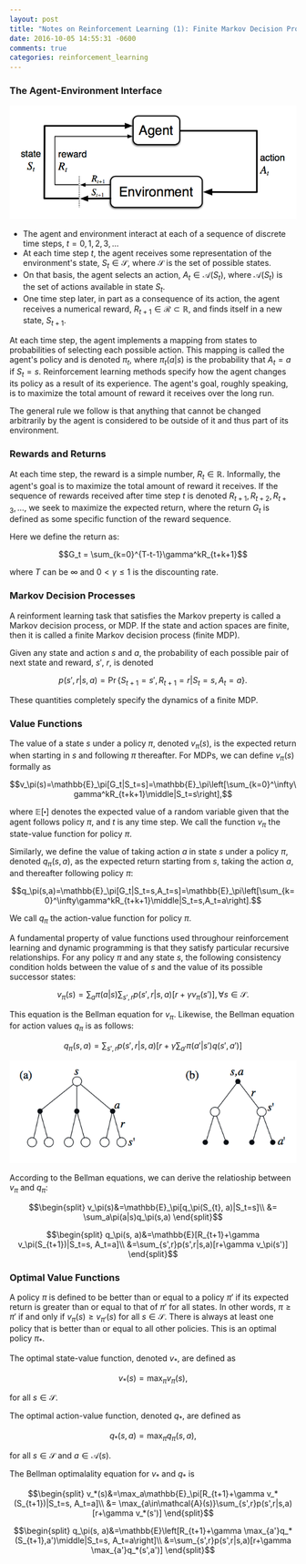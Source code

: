 ```yaml
---
layout: post
title: "Notes on Reinforcement Learning (1): Finite Markov Decision Processes"
date: 2016-10-05 14:55:31 -0600
comments: true
categories: reinforcement_learning 
---
```


### The Agent-Environment Interface

![Alt text](/images/rl1.1.png)

- The agent and environment interact at each of a sequence of discrete time steps, $t=0,1,2,3,\dots$
- At each time step $t$, the agent receives some representation of the environment's state, $S_t\in\mathcal{S}$, where $\mathcal{S}$ is the set of possible states.
- On that basis, the agent selects an action, $A_t \in \mathcal{A}(S_t)$, where $\mathcal{A}(S_t)$ is the set of actions available in state $S_t$.
- One time step later, in part as a consequence of its action, the agent receives a numerical reward, $R_{t+1} \in \mathcal{R} \subset \mathbb{R}$, and finds itself in a new state, $S_{t+1}$.

<!--more-->

At each time step, the agent implements a mapping from states to probabilities of selecting each possible action. This mapping is called the agent's policy and is denoted $\pi_t$, where $\pi_t(a \vert s)$ is the probability that $A_t=a$ if $S_t=s$. Reinforcement learning methods specify how the agent changes its policy as a result of its experience. The agent's goal, roughly speaking, is to maximize the total amount of reward it receives over the long run. 

The general rule we follow is that anything that cannot be changed arbitrarily by the agent is considered to be outside of it and thus part of its environment.

### Rewards and Returns

At each time step, the reward is a simple number, $R_t \in \mathbb{R}$. Informally, the agent's goal is to maximize the total amount of reward it receives. If the sequence of rewards received after time step $t$ is denoted $R_{t+1}, R_{t+2}, R_{t+3}, \dots$, we seek to maximize the expected return, where the return $G_t$ is defined as some specific function of the reward sequence.

Here we define the return as:

$$G_t = \sum_{k=0}^{T-t-1}\gamma^kR_{t+k+1}$$

where $T$ can be $\infty$ and $0<\gamma\le1$ is the discounting rate.

### Markov Decision Processes

A reinforment learning task that satisfies the Markov preperty is called a Markov decision process, or MDP. If the state and action spaces are finite, then it is called a finite Markov decision process (finite MDP). 

Given any state and action $s$ and $a$, the probability of each possible pair of next state and reward, $s'$, $r$, is denoted

$$p(s',r|s,a)=\Pr\{S_{t+1}=s',R_{t+1}=r|S_t=s,A_t=a\}.$$

These quantities completely specify the dynamics of a finite MDP.

### Value Functions

The value of a state $s$ under a policy $\pi$, denoted $v_\pi(s)$, is the expected return when starting in $s$ and following $\pi$ thereafter. For MDPs, we can define $v_\pi(s)$ formally as

$$v_\pi(s)=\mathbb{E}_\pi[G_t|S_t=s]=\mathbb{E}_\pi\left[\sum_{k=0}^\infty\gamma^kR_{t+k+1}\middle|S_t=s\right],$$

where $\mathbb{E}[\centerdot]$ denotes the expected value of a random variable given that the agent follows policy $\pi$, and $t$ is any time step. We call the function $v_\pi$ the state-value function for policy $\pi$.

Similarly, we define the value of taking action $a$ in state $s$ under a policy $\pi$, denoted $q_\pi(s,a)$, as the expected return starting from $s$, taking the action $a$, and thereafter following policy $\pi$:

$$q_\pi(s,a)=\mathbb{E}_\pi[G_t|S_t=s,A_t=s]=\mathbb{E}_\pi\left[\sum_{k=0}^\infty\gamma^kR_{t+k+1}\middle|S_t=s,A_t=a\right].$$

We call $q_\pi$ the action-value function for policy $\pi$.

A fundamental property of value functions used throughour reinforcement learning and dynamic programming is that they satisfy particular recursive relationships. For any policy $\pi$ and any state $s$, the following consistency condition holds between the value of $s$ and the value of its possible successor states:

$$v_\pi(s)=\sum_a\pi(a|s)\sum_{s',r}p(s',r|s,a)[r+\gamma v_\pi(s')], \forall s \in \mathcal{S}.$$

This equation is the Bellman equation for $v_\pi$. Likewise, the Bellman equation for action values $q_\pi$ is as follows:

$$q_\pi(s,a)=\sum_{s',r}p(s',r|s,a)[r+\gamma\sum_{a'}\pi(a'|s')q(s',a')]$$

![Alt text](/images/rl1.2.png)

According to the Bellman equations, we can derive the relatioship between $v_\pi$ and $q_\pi$:

$$\begin{split}
v_\pi(s)&=\mathbb{E}_\pi[q_\pi(S_{t}, a)|S_t=s]\\
&= \sum_a\pi(a|s)q_\pi(s,a)
\end{split}$$

$$\begin{split}
q_\pi(s, a)&=\mathbb{E}[R_{t+1}+\gamma v_\pi(S_{t+1})|S_t=s, A_t=a]\\
&=\sum_{s',r}p(s',r|s,a)[r+\gamma v_\pi(s')]
\end{split}$$

### Optimal Value Functions

A policy $\pi$ is defined to be better than or equal to a policy $\pi'$ if its expected return is greater than or equal to that of $\pi'$ for all states. In other words, $\pi\ge\pi'$ if and only if $v_\pi(s)\ge v_{\pi'}(s)$ for all $s\in\mathcal{S}$. There is always at least one policy that is better than or equal to all other policies. This is an optimal policy $\pi_*$.

The optimal state-value function, denoted $v_*$, are defined as 

$$v_*(s) = \max_\pi v_\pi(s),$$

for all $s\in\mathcal{S}$.

The optimal action-value function, denoted $q_*$, are defined as

$$q_*(s,a)=\max_\pi q_\pi(s,a),$$

for all $s\in\mathcal{S}$ and $a\in\mathcal{A}(s)$.

The Bellman optimalality equation for $v_*$ and $q_*$ is

$$\begin{split}
v_*(s)&=\max_a\mathbb{E}_\pi[R_{t+1}+\gamma v_*(S_{t+1})|S_t=s, A_t=a]\\
&= \max_{a\in\mathcal{A}(s)}\sum_{s',r}p(s',r|s,a)[r+\gamma v_*(s')]
\end{split}$$

$$\begin{split}
q_\pi(s, a)&=\mathbb{E}\left[R_{t+1}+\gamma \max_{a'}q_*(S_{t+1},a')\middle|S_t=s, A_t=a\right]\\
&=\sum_{s',r}p(s',r|s,a)[r+\gamma \max_{a'}q_*(s',a')]
\end{split}$$

